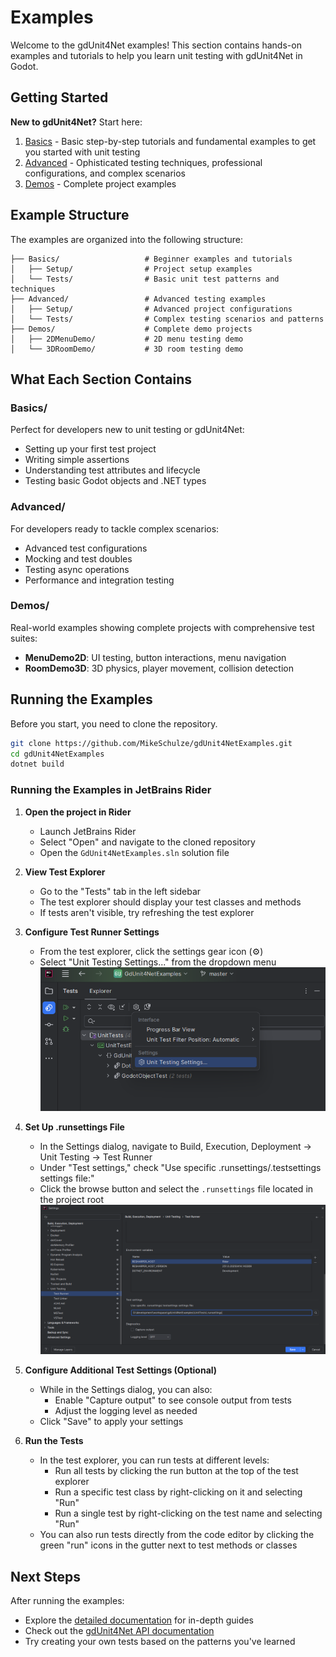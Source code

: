 ﻿# Examples

Welcome to the gdUnit4Net examples! This section contains hands-on examples and tutorials to help you learn unit testing
with gdUnit4Net in Godot.

## Getting Started

**New to gdUnit4Net?** Start here:

1. [Basics](Basics/README.md) - Basic step-by-step tutorials and fundamental examples to get you started with unit testing
2. [Advanced](Advanced/README.md) - Ophisticated testing techniques, professional configurations, and complex scenarios
3. [Demos](../Demos/) - Complete project examples

## Example Structure

The examples are organized into the following structure:

```shell
├── Basics/                   # Beginner examples and tutorials
│   ├── Setup/                # Project setup examples
│   └── Tests/                # Basic unit test patterns and techniques
├── Advanced/                 # Advanced testing examples
│   ├── Setup/                # Advanced project configurations
│   └── Tests/                # Complex testing scenarios and patterns
├── Demos/                    # Complete demo projects
│   ├── 2DMenuDemo/           # 2D menu testing demo
│   └── 3DRoomDemo/           # 3D room testing demo
```

## What Each Section Contains

### Basics/

Perfect for developers new to unit testing or gdUnit4Net:

- Setting up your first test project
- Writing simple assertions
- Understanding test attributes and lifecycle
- Testing basic Godot objects and .NET types

### Advanced/

For developers ready to tackle complex scenarios:

- Advanced test configurations
- Mocking and test doubles
- Testing async operations
- Performance and integration testing

### Demos/

Real-world examples showing complete projects with comprehensive test suites:

- **MenuDemo2D**: UI testing, button interactions, menu navigation
- **RoomDemo3D**: 3D physics, player movement, collision detection

## Running the Examples

Before you start, you need to clone the repository.

```bash
git clone https://github.com/MikeSchulze/gdUnit4NetExamples.git
cd gdUnit4NetExamples
dotnet build
```

### Running the Examples in JetBrains Rider

1. **Open the project in Rider**
    - Launch JetBrains Rider
    - Select "Open" and navigate to the cloned repository
    - Open the `GdUnit4NetExamples.sln` solution file

2. **View Test Explorer**
    - Go to the "Tests" tab in the left sidebar
    - The test explorer should display your test classes and methods
    - If tests aren't visible, try refreshing the test explorer

3. **Configure Test Runner Settings**
    - From the test explorer, click the settings gear icon (⚙️)
    - Select "Unit Testing Settings..." from the dropdown menu
      ![Rider Test Settings](assets/rider-test-settings1.png)

4. **Set Up .runsettings File**
    - In the Settings dialog, navigate to Build, Execution, Deployment → Unit Testing → Test Runner
    - Under "Test settings," check "Use specific .runsettings/.testsettings settings file:"
    - Click the browse button and select the `.runsettings` file located in the project root
      ![Rider Test Runner Settings](assets/rider-test-settings2.png)

5. **Configure Additional Test Settings (Optional)**
    - While in the Settings dialog, you can also:
        - Enable "Capture output" to see console output from tests
        - Adjust the logging level as needed
    - Click "Save" to apply your settings

6. **Run the Tests**
    - In the test explorer, you can run tests at different levels:
        - Run all tests by clicking the run button at the top of the test explorer
        - Run a specific test class by right-clicking on it and selecting "Run"
        - Run a single test by right-clicking on the test name and selecting "Run"
    - You can also run tests directly from the code editor by clicking the green "run" icons in the gutter next to test methods or classes

## Next Steps

After running the examples:

- Explore the [detailed documentation](../docs/) for in-depth guides
- Check out the [gdUnit4Net API documentation](https://github.com/MikeSchulze/gdUnit4Net)
- Try creating your own tests based on the patterns you've learned
